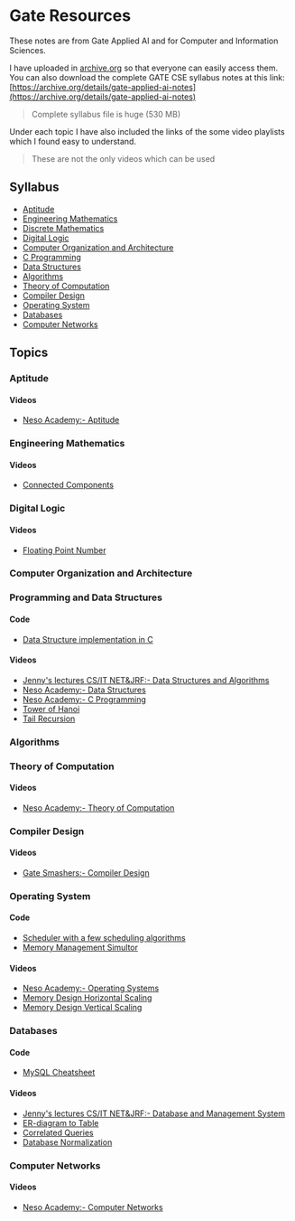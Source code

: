 # Gate Resources

These notes are from Gate Applied AI and for Computer and Information Sciences.

I have uploaded in [archive.org](https://archive.org) so that everyone can easily access them. You can also download the complete GATE CSE syllabus notes at this link: [https://archive.org/details/gate-applied-ai-notes](https://archive.org/details/gate-applied-ai-notes)

> Complete syllabus file is huge (530 MB)

Under each topic I have also included the links of the some video playlists which I found easy to understand.
> These are not the only videos which can be used

## Syllabus

* [Aptitude](https://archive.org/details/gate-notes-aptitude)
* [Engineering Mathematics](https://archive.org/details/gate-notes-engineering-mathematics)
* [Discrete Mathematics](https://archive.org/details/gate-notes-discrete-mathematics)
* [Digital Logic](https://archive.org/details/gate-notes-digital-logic)
* [Computer Organization and Architecture](https://archive.org/details/gate-notes-coa)
* [C Programming](https://archive.org/details/gate-notes-c-programming)
* [Data Structures](https://archive.org/details/gate-notes-data-structures)
* [Algorithms](https://archive.org/details/gate-notes-algorithms)
* [Theory of Computation](https://archive.org/details/gate-notes-theory-of-computation)
* [Compiler Design](https://archive.org/details/gate-notes-compiler-design)
* [Operating System](https://archive.org/details/gate-notes-operating-systems)
* [Databases](https://archive.org/details/gate-notes-databases)
* [Computer Networks](https://archive.org/details/gate-notes-computer-networks)

## Topics

### Aptitude

#### Videos

* [Neso Academy:- Aptitude](https://www.youtube.com/playlist?list=PLBlnK6fEyqRhMP7gwIe2j0hb1PCvYn0RI)

### Engineering Mathematics

#### Videos

* [Connected Components](https://www.youtube.com/watch?v=9esCn0awd5k)

### Digital Logic

#### Videos

* [Floating Point Number](https://www.youtube.com/watch?v=XOMTNy2qiZ0)

### Computer Organization and Architecture

### Programming and Data Structures

#### Code

* [Data Structure implementation in C](https://github.com/AnuragAnalog/dfs)

#### Videos

* [Jenny's lectures CS/IT NET&JRF:- Data Structures and Algorithms](https://www.youtube.com/playlist?list=PLdo5W4Nhv31bbKJzrsKfMpo_grxuLl8LU)
* [Neso Academy:- Data Structures](https://www.youtube.com/playlist?list=PLBlnK6fEyqRj9lld8sWIUNwlKfdUoPd1Y)
* [Neso Academy:- C Programming](https://www.youtube.com/playlist?list=PLBlnK6fEyqRhX6r2uhhlubuF5QextdCSM)
* [Tower of Hanoi](https://www.youtube.com/watch?v=q6RicK1FCUs)
* [Tail Recursion](https://www.youtube.com/watch?v=HIt_GPuD7wk)

### Algorithms

### Theory of Computation

#### Videos

* [Neso Academy:- Theory of Computation](https://www.youtube.com/playlist?list=PLBlnK6fEyqRgp46KUv4ZY69yXmpwKOIev)

### Compiler Design

#### Videos

* [Gate Smashers:- Compiler Design](https://www.youtube.com/playlist?list=PLxCzCOWd7aiEKtKSIHYusizkESC42diyc)

### Operating System

#### Code

* [Scheduler with a few scheduling algorithms](https://github.com/AnuragAnalog/os_assign/tree/master/scheduler)
* [Memory Management Simultor](https://github.com/AnuragAnalog/os_assign/tree/master/memory_management)

#### Videos

* [Neso Academy:- Operating Systems](https://www.youtube.com/playlist?list=PLBlnK6fEyqRiVhbXDGLXDk_OQAeuVcp2O)
* [Memory Design Horizontal Scaling](https://www.youtube.com/watch?v=iyTxhDPPBXA)
* [Memory Design Vertical Scaling](https://www.youtube.com/watch?v=OzXUpk8yiWs)

### Databases

#### Code

* [MySQL Cheatsheet](https://github.com/Cheatsheet-lang/MySQL-cheatsheet)

#### Videos

* [Jenny's lectures CS/IT NET&JRF:- Database and Management System](https://www.youtube.com/playlist?list=PLdo5W4Nhv31b33kF46f9aFjoJPOkdlsRc)
* [ER-diagram to Table](https://www.youtube.com/watch?v=7LRH7DY1QbQ)
* [Correlated Queries](https://www.youtube.com/watch?v=SM9cDMxAeK4)
* [Database Normalization](https://www.youtube.com/playlist?list=PLLGlmW7jT-nTr1ory9o2MgsOmmx2w8FB3)

### Computer Networks

#### Videos

* [Neso Academy:- Computer Networks](https://www.youtube.com/playlist?list=PLBlnK6fEyqRgMCUAG0XRw78UA8qnv6jEx)